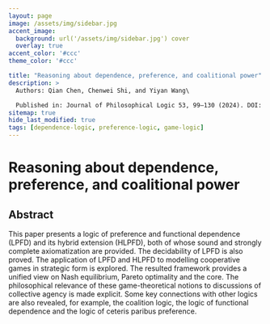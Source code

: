 ```yaml
---
layout: page
image: /assets/img/sidebar.jpg
accent_image:
  background: url('/assets/img/sidebar.jpg') cover
  overlay: true
accent_color: '#ccc'
theme_color: '#ccc'

title: "Reasoning about dependence, preference, and coalitional power"
description: >
  Authors: Qian Chen, Chenwei Shi, and Yiyan Wang\

  Published in: Journal of Philosophical Logic 53, 99–130 (2024). DOI: https://doi.org/10.1007/s10992-023-09727-2
sitemap: true
hide_last_modified: true
tags: [dependence-logic, preference-logic, game-logic]
---
```


# Reasoning about dependence, preference, and coalitional power

## Abstract

This paper presents a logic of preference and functional dependence (LPFD) and its hybrid extension (HLPFD), both of whose sound and strongly complete axiomatization are provided. The decidability of LPFD is also proved. The application of LPFD and HLPFD to modelling cooperative games in strategic form is explored. The resulted framework provides a unified view on Nash equilibrium, Pareto optimality and the core. The philosophical relevance of these game-theoretical notions to discussions of collective agency is made explicit. Some key connections with other logics are also revealed, for example, the coalition logic, the logic of functional dependence and the logic of ceteris paribus preference.

